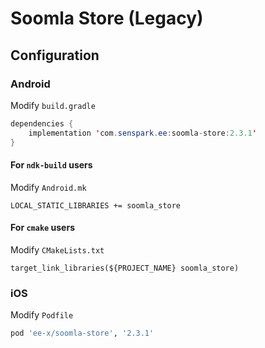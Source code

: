 # Soomla Store (Legacy)
## Configuration
### Android
Modify `build.gradle`
```java
dependencies {
    implementation 'com.senspark.ee:soomla-store:2.3.1'
}
```

#### For `ndk-build` users
Modify `Android.mk`
```
LOCAL_STATIC_LIBRARIES += soomla_store
```

#### For `cmake` users
Modify `CMakeLists.txt`
```
target_link_libraries(${PROJECT_NAME} soomla_store)
```

### iOS
Modify `Podfile`
```ruby
pod 'ee-x/soomla-store', '2.3.1'
```